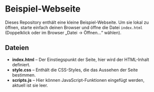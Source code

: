 # Beispiel-Webseite

Dieses Repository enthält eine kleine Beispiel-Webseite. Um sie lokal zu öffnen, starte einfach deinen Browser und öffne die Datei `index.html` (Doppelklick oder im Browser „Datei → Öffnen…“ wählen).

## Dateien

- **index.html** – Der Einstiegspunkt der Seite, hier wird der HTML-Inhalt definiert.
- **style.css** – Enthält die CSS-Styles, die das Aussehen der Seite bestimmen.
- **scripts.js** – Hier können JavaScript-Funktionen eingefügt werden, aktuell ist sie leer.
